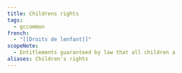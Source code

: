 ```yaml
---
title: Childrens rights
tags:
  - gccommon
french:
  - "[[Droits de lenfant]]"
scopeNote:
  - Entitlements guaranteed by law that all children a
aliases: Children's rights
---
```

